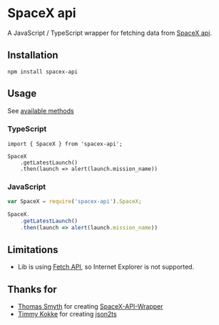 # SpaceX api

A JavaScript / TypeScript wrapper for fetching data from [SpaceX api](https://docs.spacexdata.com/).

## Installation

`npm install spacex-api`

## Usage

See [available methods](lib/spacex.ts)

### TypeScript

```
import { SpaceX } from 'spacex-api';

SpaceX
    .getLatestLaunch()
    .then(launch => alert(launch.mission_name))
```

### JavaScript

```javascript
var SpaceX = require('spacex-api').SpaceX;

SpaceX.
    .getLatestLaunch()
    .then(launch => alert(launch.mission_name))

```

## Limitations

* Lib is using [Fetch API](https://caniuse.com/#feat=fetch), so Internet Explorer is not supported.

## Thanks for

* [Thomas Smyth](https://github.com/Thomas-Smyth) for creating [SpaceX-API-Wrapper](https://github.com/Thomas-Smyth/SpaceX-API-Wrapper)
* [Timmy Kokke](https://timmykokke.com/) for creating [json2ts](http://json2ts.com/)
